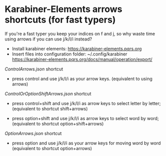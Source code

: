 # Karabiner-Elements arrows shortcuts (for fast typers)

If you're a fast typer you keep your indices on f and j, so why waste time using arrows if you can use j/k/l/i instead?

* Install karabiner elements: https://karabiner-elements.pqrs.org
* Insert files into configuration folder:  ~/.config/karabiner https://karabiner-elements.pqrs.org/docs/manual/operation/export/

_ControlArrows.json_ shortcut
- press control and use j/k/l/i as your arrow keys. 
(equivalent to using arrows)


_ControlOrOptionShiftArrows.json_ shortcut
- press control+shift and use j/k/l/i as arrow keys to select letter by letter;
(equivalent to shortcut shift+arrows)

- press option+shift and use j/k/l/i as arrow keys to select word by word;
(equivalent to shortcut option+shift+arrows)


_OptionArrows.json_ shortcut
- press option and use j/k/l/i as your arrow keys for moving word by word
(equivalent to shortcut option+arrows)
